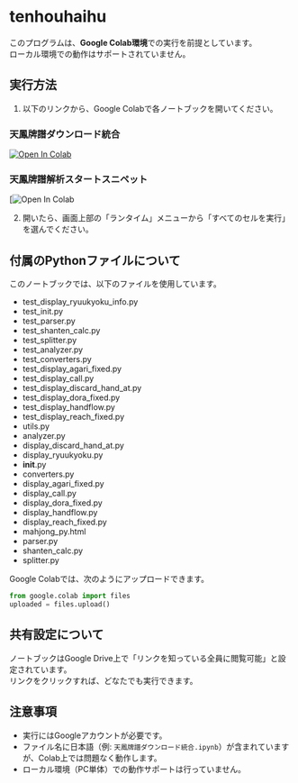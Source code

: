 # tenhouhaihu

このプログラムは、**Google Colab環境**での実行を前提としています。  
ローカル環境での動作はサポートされていません。

## 実行方法

1. 以下のリンクから、Google Colabで各ノートブックを開いてください。

### 天鳳牌譜ダウンロード統合
[![Open In Colab](https://colab.research.google.com/assets/colab-badge.svg)](https://colab.research.google.com/github/furapotedesu/tenhouhaihu/blob/main/天鳳牌譜ダウンロード統合.ipynb)

### 天鳳牌譜解析スタートスニペット
[![Open In Colab](https://colab.research.google.com/github/furapotedesu/tenhouhaihu/blob/main/天鳳牌譜解析スタートスニペット.ipynb)

2. 開いたら、画面上部の「ランタイム」メニューから「すべてのセルを実行」を選んでください。

## 付属のPythonファイルについて

このノートブックでは、以下のファイルを使用しています。

- test_display_ryuukyoku_info.py
- test_init.py
- test_parser.py
- test_shanten_calc.py
- test_splitter.py
- test_analyzer.py
- test_converters.py
- test_display_agari_fixed.py
- test_display_call.py
- test_display_discard_hand_at.py
- test_display_dora_fixed.py
- test_display_handflow.py
- test_display_reach_fixed.py
- utils.py
- analyzer.py
- display_discard_hand_at.py
- display_ryuukyoku.py
- __init__.py
- converters.py
- display_agari_fixed.py
- display_call.py
- display_dora_fixed.py
- display_handflow.py
- display_reach_fixed.py
- mahjong_py.html
- parser.py
- shanten_calc.py
- splitter.py

Google Colabでは、次のようにアップロードできます。

```python
from google.colab import files
uploaded = files.upload()
```

## 共有設定について

ノートブックはGoogle Drive上で「リンクを知っている全員に閲覧可能」と設定されています。  
リンクをクリックすれば、どなたでも実行できます。

## 注意事項

- 実行にはGoogleアカウントが必要です。
- ファイル名に日本語（例: `天鳳牌譜ダウンロード統合.ipynb`）が含まれていますが、Colab上では問題なく動作します。
- ローカル環境（PC単体）での動作サポートは行っていません。
